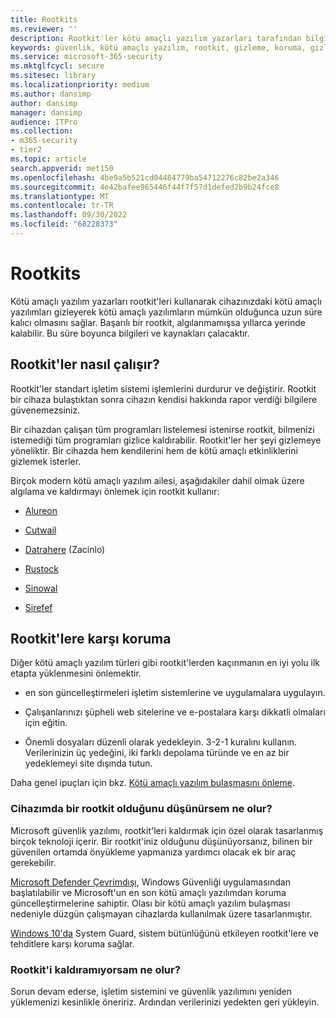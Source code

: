 ```yaml
---
title: Rootkits
ms.reviewer: ''
description: Rootkit'ler kötü amaçlı yazılım yazarları tarafından bilgisayarınızdaki kötü amaçlı kodları gizlemek ve kötü amaçlı yazılımların veya istenmeyebilecek yazılımların kaldırılmasını zorlaştırmak için kullanılabilir.
keywords: güvenlik, kötü amaçlı yazılım, rootkit, gizleme, koruma, gizleme, WDSI, MMPC, Microsoft Kötü Amaçlı Yazılımdan Koruma Merkezi, rootkits, Sirefef, Rustock, Sinowal, Cutwail, kötü amaçlı yazılım, virüs
ms.service: microsoft-365-security
ms.mktglfcycl: secure
ms.sitesec: library
ms.localizationpriority: medium
ms.author: dansimp
author: dansimp
manager: dansimp
audience: ITPro
ms.collection:
- m365-security
- tier2
ms.topic: article
search.appverid: met150
ms.openlocfilehash: 4be9a5b521cd04484779ba54712276c82be2a346
ms.sourcegitcommit: 4e42bafee965446f44f7f57d1defed2b9b24fce8
ms.translationtype: MT
ms.contentlocale: tr-TR
ms.lasthandoff: 09/30/2022
ms.locfileid: "68228373"
---
```

# <a name="rootkits"></a>Rootkits

Kötü amaçlı yazılım yazarları rootkit'leri kullanarak cihazınızdaki kötü amaçlı yazılımları gizleyerek kötü amaçlı yazılımların mümkün olduğunca uzun süre kalıcı olmasını sağlar. Başarılı bir rootkit, algılanmamışsa yıllarca yerinde kalabilir. Bu süre boyunca bilgileri ve kaynakları çalacaktır.

## <a name="how-rootkits-work"></a>Rootkit'ler nasıl çalışır?

Rootkit'ler standart işletim sistemi işlemlerini durdurur ve değiştirir. Rootkit bir cihaza bulaştıktan sonra cihazın kendisi hakkında rapor verdiği bilgilere güvenemezsiniz.

Bir cihazdan çalışan tüm programları listelemesi istenirse rootkit, bilmenizi istemediği tüm programları gizlice kaldırabilir. Rootkit'ler her şeyi gizlemeye yöneliktir. Bir cihazda hem kendilerini hem de kötü amaçlı etkinliklerini gizlemek isterler.

Birçok modern kötü amaçlı yazılım ailesi, aşağıdakiler dahil olmak üzere algılama ve kaldırmayı önlemek için rootkit kullanır:

* [Alureon](https://www.microsoft.com/security/portal/threat/encyclopedia/Entry.aspx?Name=Win32%2fAlureon)

* [Cutwail](https://www.microsoft.com/security/portal/threat/encyclopedia/Entry.aspx?Name=Win32%2fCutwail)

* [Datrahere](https://www.microsoft.com/wdsi/threats/malware-encyclopedia-description?Name=Trojan:Win64/Detrahere) (Zacinlo)

* [Rustock](https://www.microsoft.com/security/portal/threat/encyclopedia/entry.aspx?Name=Win32%2fRustock)

* [Sinowal](https://www.microsoft.com/security/portal/threat/encyclopedia/Entry.aspx?Name=Win32%2fSinowal)

* [Sirefef](https://www.microsoft.com/security/portal/threat/encyclopedia/Entry.aspx?Name=Win32%2fSirefef)

## <a name="how-to-protect-against-rootkits"></a>Rootkit'lere karşı koruma

Diğer kötü amaçlı yazılım türleri gibi rootkit'lerden kaçınmanın en iyi yolu ilk etapta yüklenmesini önlemektir.

* en son güncelleştirmeleri işletim sistemlerine ve uygulamalara uygulayın.

* Çalışanlarınızı şüpheli web sitelerine ve e-postalara karşı dikkatli olmaları için eğitin.

* Önemli dosyaları düzenli olarak yedekleyin. 3-2-1 kuralını kullanın. Verilerinizin üç yedeğini, iki farklı depolama türünde ve en az bir yedeklemeyi site dışında tutun.

Daha genel ipuçları için bkz. [Kötü amaçlı yazılım bulaşmasını önleme](prevent-malware-infection.md).

### <a name="what-if-i-think-i-have-a-rootkit-on-my-device"></a>Cihazımda bir rootkit olduğunu düşünürsem ne olur?

Microsoft güvenlik yazılımı, rootkit'leri kaldırmak için özel olarak tasarlanmış birçok teknoloji içerir. Bir rootkit'iniz olduğunu düşünüyorsanız, bilinen bir güvenilen ortamda önyükleme yapmanıza yardımcı olacak ek bir araç gerekebilir.

[Microsoft Defender Çevrimdışı](https://support.microsoft.com/help/17466/microsoft-defender-offline-help-protect-my-pc), Windows Güvenliği uygulamasından başlatılabilir ve Microsoft'un en son kötü amaçlı yazılımdan koruma güncelleştirmelerine sahiptir. Olası bir kötü amaçlı yazılım bulaşması nedeniyle düzgün çalışmayan cihazlarda kullanılmak üzere tasarlanmıştır.

[Windows 10'da](https://cloudblogs.microsoft.com/microsoftsecure/2017/10/23/hardening-the-system-and-maintaining-integrity-with-windows-defender-system-guard/) System Guard, sistem bütünlüğünü etkileyen rootkit'lere ve tehditlere karşı koruma sağlar.

### <a name="what-if-i-cant-remove-a-rootkit"></a>Rootkit'i kaldıramıyorsam ne olur?

Sorun devam ederse, işletim sistemini ve güvenlik yazılımını yeniden yüklemenizi kesinlikle öneririz. Ardından verilerinizi yedekten geri yükleyin.
